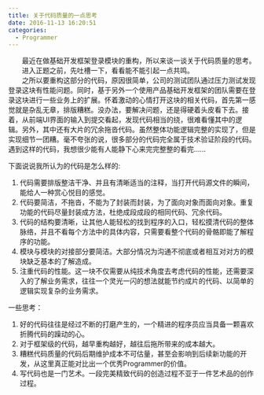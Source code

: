 ```yaml
---
title: 关于代码质量的一点思考
date: 2016-11-13 16:20:51
categories:
  - Programmer
---
```

&emsp;&emsp;最近在做基础开发框架登录模块的重构，所以来谈一谈关于代码质量的思考。  
&emsp;&emsp;进入正题之前，先吐槽一下，看看能不能引起一点共鸣。  
&emsp;&emsp;之所以要重构这部分的代码，原因很简单，公司的测试团队通过压力测试发现登录这块有性能问题。同时，基于另外一个使用产品基础开发框架的团队需要在登录这块进行一些业务上的扩展。怀着激动的心情打开这块的相关代码，首先第一感觉就是杂乱无章，排版糟糕。没办法，要解决问题，还是得硬着头皮看下去。接着，从前端UI界面的输入到提交看起，发现代码相当的绕，很难看懂其中的逻辑。另外，其中还有大片的冗余拖沓代码。虽然整体功能逻辑完整的实现了，但是实现细节一团糟。毫不夸张的说，很多部分的代码完全属于技术验证阶段的代码。遇到这样的代码，我想很少能有人能静下心来完完整整的看完......

下面说说我所认为的代码是怎么样的:  
1. 代码需要排版整洁干净、并且有清晰适当的注释，当打开代码源文件的瞬间，能给人一种赏心悦目的感觉。
1. 代码要简洁，不拖沓，不能为了封装而封装，为了面向对象而面向对象。重复功能的代码尽量封装成方法，杜绝成段成段的相同代码、冗余代码。
1. 代码的结构要清晰，让其他人能轻松的找到程序的入口，轻松摸清代码的整体脉络，并且不看每个方法中的具体内容，只需要看整个代码的骨骼即能了解程序的功能。
1. 模块与模块的对接部分要简洁。大部分情况为沟通不彻底或者相互对对方的模块缺乏基本的了解造成。
1. 注重代码的性能。这一块不仅需要从纯技术角度去考虑代码的性能，还需要深入的了解业务需求，往往一个灵光一闪的想法就能节约成片的代码、以简单的逻辑实现复杂的业务需求。


一些思考：
1. 好的代码往往是经过不断的打磨产生的，一个精进的程序员应当具备一颗喜欢折腾代码的躁动的心。
1. 对于框架级的代码，越早重构越好，越往后拖所带来的成本越大。
1. 糟糕代码质量的代码后期维护成本不可估量，甚至会影响到后续新功能的开发，从这里真正能对比出一个优秀Programmer的价值。
1. 写代码也是一门艺术。一段完美精致代码的创造过程不亚于一件艺术品的创作过程。
